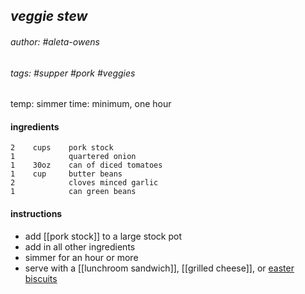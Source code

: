 ## <i>veggie stew</i>

###### author: #aleta-owens

###### tags: #supper #pork #veggies

temp: simmer
time: minimum, one hour

#### ingredients
	2    cups    pork stock
	1            quartered onion
	1    30oz    can of diced tomatoes
	1    cup     butter beans
	2            cloves minced garlic
	1            can green beans


#### instructions
- add [[pork stock]] to a large stock pot
- add in all other ingredients
- simmer for an hour or more
- serve with a [[lunchroom sandwich]], [[grilled cheese]], or [easter biscuits](easter%20biscuits.md)